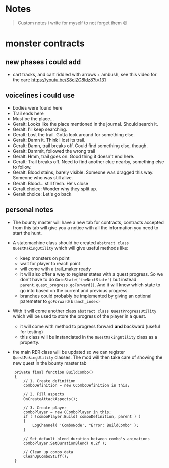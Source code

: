 
# Notes
> Custom notes i write for myself to not forget them 😊

# monster contracts
## new phases i could add
- cart tracks, and cart riddled with arrows + ambush, see this video for the cart:
  https://youtu.be/S8cIZG8ldz8?t=131

## voicelines i could use
- bodies were found here
- Trail ends here
- Must be the place…
- Geralt: Looks like the place mentioned in the journal. Should search it.
- Geralt: I'll keep searching.
- Geralt: Lost the trail. Gotta look around for something else.
- Geralt: Damn it. Think I lost its trail.
- Geralt: Damn, trail breaks off. Could find something else, though.
- Geralt: Dammit, followed the wrong trail
- Geralt: Hmm, trail goes on. Good thing it doesn't end here.
- Geralt: Trail breaks off. Need to find another clue nearby, something else to follow.
- Geralt: Blood stains, barely visible. Someone was dragged this way. Someone who was still alive.
- Geralt: Blood… still fresh. He's close
- Geralt choice: Wonder why they split up.
- Geralt choice: Let's go back



## personal notes

- The bounty master will have a new tab for contracts, contracts accepted from this tab will give you a notice with all the information you need to start the hunt.

- A statemachine class should be created `abstract class QuestMakingUtility` which will give useful methods like:
  - keep monsters on point
  - wait for player to reach point
  - will come with a trail_maker ready
  - it will also offer a way to register states with a quest progress. So we don't have to do `GotoState('theNextState')` but instead `parent.quest_progress.goForward()`. And it will know which state to go into based on the current and previous progress.
  - branches could probably be implemented by giving an optional paremeter to `goForward(branch_index)`

- With it will come another class `abstract class QuestProgressUtility` which will be used to store the progress of the player in a quest.
  - it will come with method to progress forward **and** backward (useful for testing)
  - this class will be instanciated in the `QuestMakingUtility` class as a property.

- the main RER class will be updated so we can register `QuestMakingUtility` classes. The mod will then take care of showing the new quest in the bounty master tab 


  
```
	private final function BuildCombo()
	{
		// 1. Create definition
		comboDefinition = new CComboDefinition in this;
		
		// 2. Fill aspects
		OnCreateAttackAspects();
		
		// 3. Create player
		comboPlayer = new CComboPlayer in this;
		if ( !comboPlayer.Build( comboDefinition, parent ) )
		{
			LogChannel( 'ComboNode', "Error: BuildCombo" );	
		}
		
		// Set default blend duration between combo's animations
		comboPlayer.SetDurationBlend( 0.2f );
		
		// Clean up combo data
		CleanUpComboStuff();
	}

```